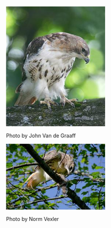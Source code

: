 ![rtha-1](../images/rtha-1.jpg)

Photo by John Van de Graaff

![rtha-Norm](../images/rtha-Norm.jpeg)

Photo by Norm Vexler

